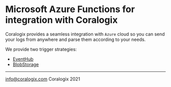 # Microsoft Azure Functions for integration with Coralogix

Coralogix provides a seamless integration with ``Azure`` cloud so you can send your logs from anywhere and parse them according to your needs.

We provide two trigger strategies:
- [EventHub](/EventHub)
- [BlobStorage](/BlogStorage)

---
info@coralogix.com
Coralogix 2021